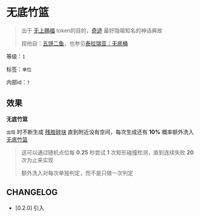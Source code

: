 # 无底竹篮

> 出于 [无上赐福](无上赐福.md) token的目的，[奇迹](../卡牌组/奇迹.md) 最好隐喻知名的神话典故
> 
> 捏他自：[五饼二鱼](https://www.biblegateway.com/passage/?search=%E7%BA%A6%E7%BF%B0%E7%A6%8F%E9%9F%B3%206&version=CSBS)，也参见[泰拉瑞亚：无底桶](https://terraria.wiki.gg/zh/wiki/%E6%97%A0%E5%BA%95%E6%A1%B6)

等级：`1`

标签：`单位`

内部id：`?`

## 效果

**无底竹篮**

`出现` 时不断生成 [残肢碎块](残肢碎块.md) 直到附近没有空间，每次生成还有 **10%** 概率额外洗入 [无底竹篮](无底竹篮.md)

> 这可以通过随机点位每 **0.25** 秒尝试 **1** 次矩形碰撞检测，直到连续失败 **20** 次为止来实现
>
> 额外洗入对每次单独判定，而不是只做一次判定

## CHANGELOG

- [0.2.0] 引入
